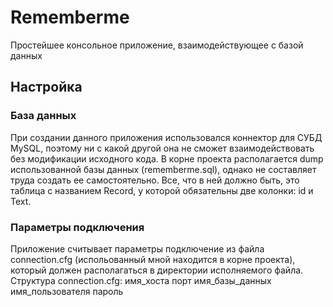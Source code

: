 # Rememberme

Простейшее консольное приложение, взаимодействующее с базой данных

## Настройка

### База данных

При создании данного приложения использовался коннектор для СУБД MySQL, поэтому ни с какой другой она не сможет взаимодействовать без модификации исходного кода.
В корне проекта располагается dump использованной базы данных (rememberme.sql), однако не составляет труда создать ее самостоятельно. Все, что в ней должно быть, это таблица с названием Record, у которой обязательны две колонки: id и Text.

### Параметры подключения

Приложение считывает параметры подключение из файла connection.cfg (испольованный мной находится в корне проекта), который должен располагаться в директории исполняемого файла.
Структура connection.cfg:
	имя_хоста
	порт
	имя_базы_данных
	имя_пользователя
	пароль